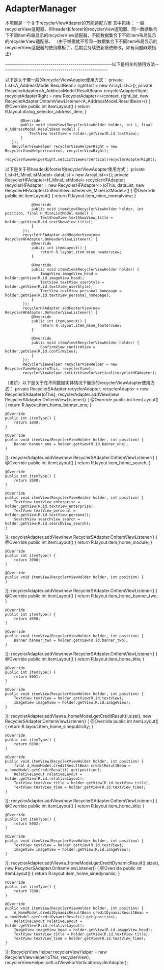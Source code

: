 # AdapterManager
本项目是一个关于recyclerViewAdapter的万能适配方案
其中包括：
一般recyclerView适配器、带header和footer的recyclerView适配器、同一数据集合下不同item布局显示的recyclerView适配器，不同数据集合下不同item布局显示的recyclerView适配器、
（由于懒惰就不写同一数据集合下不同item布局显示的recyclerView适配器的使用模板了，后期会持续更新跟进修改，如有问题麻烦指正）

------------------------------------------------------以下是相关的使用方法------------------------------------------------------

以下是关于带一般的recyclerViewAdapter使用方式：
private List<A_AddressModel.ResultBean> rightList = new ArrayList<>();
private RecyclerAdapter<A_AddressModel.ResultBean> recyclerAdapterRight;
recyclerAdapterRight = new RecyclerAdapter<>(context, rightList, new RecyclerAdapter.OnItemViewListener<A_AddressModel.ResultBean>() {
           @Override
           public int itemLayout() {
               return R.layout.dialog_selector_address_item;
           }

           @Override
           public void itemView(RecyclerViewHolder holder, int i, final A_AddressModel.ResultBean model) {
               TextView textView = holder.getView(R.id.textView);
           }
       });
       RecyclerViewHelper recyclerViewHelperRight = new RecyclerViewHelper(context, recyclerViewRight);
       recyclerViewHelperRight.setListViewForVertical(recyclerAdapterRight);



以下是关于带header和footer的recyclerViewAdapter使用方式：
     private List<H_MineListModel> dataList = new ArrayList<>();
     private RecyclerHFAdapter<H_MineListModel> recyclerHFAdapter;
     recyclerHFAdapter = new RecyclerHFAdapter<>(oThis, dataList, new RecyclerHFAdapter.OnItemViewListener<H_MineListModel>() {
                @Override
                public int itemLayout() {
                    return R.layout.item_mine_normalview;
                }

                @Override
                public void itemView(RecyclerViewHolder holder, int position, final H_MineListModel model) {
                    TextShowView textShowView_title = holder.getView(R.id.textShowView_title);
                }
            });
            recyclerHFAdapter.addHeaderView(new RecyclerHFAdapter.OnHeaderViewListener() {
                @Override
                public int itemLayout() {
                    return R.layout.item_mine_headerview;
                }

                @Override
                public void itemView(RecyclerViewHolder holder) {
                    ImageView imageView_head = holder.getView(R.id.imageView_head);
                    TextView textView_userStyle = holder.getView(R.id.textView_userStyle);
                    TextView textView_personal_homepage = holder.getView(R.id.textView_personal_homepage);
                }
            });
            recyclerHFAdapter.addFooterView(new RecyclerHFAdapter.OnFooterViewListener() {
                @Override
                public int itemLayout() {
                    return R.layout.item_mine_footerview;
                }

                @Override
                public void itemView(RecyclerViewHolder holder) {
                    ConfirmView confirmView = holder.getView(R.id.confirmView);
                }
            });
            RecyclerViewHelper recyclerViewHelper = new RecyclerViewHelper(oThis, recyclerView);
            recyclerViewHelper.setListViewForVertical(recyclerHFAdapter);

（进阶）以下是关于在不同数据实体情况下展示的recyclerViewAdapter使用方式：
private RecyclerSAdapter recyclerAdapter;
recyclerAdapter = new RecyclerSAdapter(oThis);
recyclerAdapter.addView(new RecyclerSAdapter.OnItemViewListener() {
    @Override
    public int itemLayout() {
        return R.layout.item_home_banner_one;
    }

    @Override
    public int itemType() {
        return 1000;
    }

    @Override
    public void itemView(RecyclerViewHolder holder, int position) {
        Banner banner_one = holder.getView(R.id.banner_one);
    }
});
recyclerAdapter.addView(new RecyclerSAdapter.OnItemViewListener() {
    @Override
    public int itemLayout() {
        return R.layout.item_home_search;
    }

    @Override
    public int itemType() {
        return 2000;
    }

    @Override
    public void itemView(RecyclerViewHolder holder, int position) {
        TextView textView_enterprise = holder.getView(R.id.textView_enterprise);
        TextView textView_personal = holder.getView(R.id.textView_personal);
        SearchView searchView_search = holder.getView(R.id.searchView_search);
    }
});
recyclerAdapter.addView(new RecyclerSAdapter.OnItemViewListener() {
    @Override
    public int itemLayout() {
        return R.layout.item_home_module;
    }

    @Override
    public int itemType() {
        return 3000;
    }

    @Override
    public void itemView(RecyclerViewHolder holder, int position) {
    }
});
recyclerAdapter.addView(new RecyclerSAdapter.OnItemViewListener() {
    @Override
    public int itemLayout() {
        return R.layout.item_home_banner_two;
    }

    @Override
    public int itemType() {
        return 4000;
    }

    @Override
    public void itemView(RecyclerViewHolder holder, int position) {
        Banner banner_two = holder.getView(R.id.banner_two);
    }
});
recyclerAdapter.addView(new RecyclerSAdapter.OnItemViewListener() {
    @Override
    public int itemLayout() {
        return R.layout.item_home_title;
    }

    @Override
    public int itemType() {
        return 5001;
    }

    @Override
    public void itemView(RecyclerViewHolder holder, int position) {
        TextView textView = holder.getView(R.id.textView);
        ImageView imageView = holder.getView(R.id.imageView);
    }
});
recyclerAdapter.addView(a_homeModel.getCreditResult().size(), new RecyclerSAdapter.OnItemViewListener() {
    @Override
    public int itemLayout() {
        return R.layout.item_home_sinepublicity;
    }

    @Override
    public int itemType() {
        return 6000;
    }

    @Override
    public void itemView(RecyclerViewHolder holder, int position) {
        final A_HomeModel.CreditResultBean creditResultBean = a_homeModel.getCreditResult().get(position);
        RelativeLayout relativeLayout = holder.getView(R.id.relativeLayout);
        TextView textView_title = holder.getView(R.id.textView_title);
        TextView textView_time = holder.getView(R.id.textView_time);
    }
});
recyclerAdapter.addView(new RecyclerSAdapter.OnItemViewListener() {
    @Override
    public int itemLayout() {
        return R.layout.item_home_title;
    }

    @Override
    public int itemType() {
        return 5002;
    }

    @Override
    public void itemView(RecyclerViewHolder holder, int position) {
        TextView textView = holder.getView(R.id.textView);
        ImageView imageView = holder.getView(R.id.imageView);
    }
});
recyclerAdapter.addView(a_homeModel.getCreditDynamicResult().size(), new RecyclerSAdapter.OnItemViewListener() {
    @Override
    public int itemLayout() {
        return R.layout.item_home_sinedynamic;
    }

    @Override
    public int itemType() {
        return 7000;
    }

    @Override
    public void itemView(RecyclerViewHolder holder, int position) {
        A_HomeModel.CreditDynamicResultBean creditDynamicResultBean = a_homeModel.getCreditDynamicResult().get(position);
        RelativeLayout relativeLayout = holder.getView(R.id.relativeLayout);
        ImageView imageView_head = holder.getView(R.id.imageView_head);
        TextView textView_title = holder.getView(R.id.textView_title);
        TextView textView_time = holder.getView(R.id.textView_time);
    }
});
RecyclerViewHelper recyclerViewHelper = new RecyclerViewHelper(oThis, recyclerView);
recyclerViewHelper.setListViewForVertical(recyclerAdapter);